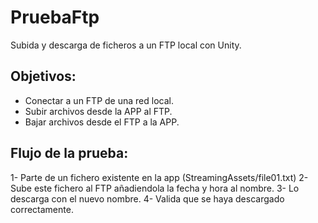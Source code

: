 # PruebaFtp
Subida y descarga de ficheros a un FTP local con Unity.


## Objetivos:
* Conectar a un FTP de una red local.
* Subir archivos desde la APP al FTP.
* Bajar archivos desde el FTP a la APP.

## Flujo de la prueba:
1- Parte de un fichero existente en la app (StreamingAssets/file01.txt)
2- Sube este fichero al FTP añadiendola la fecha y hora al nombre.
3- Lo descarga con el nuevo nombre.
4- Valida que se haya descargado correctamente.

